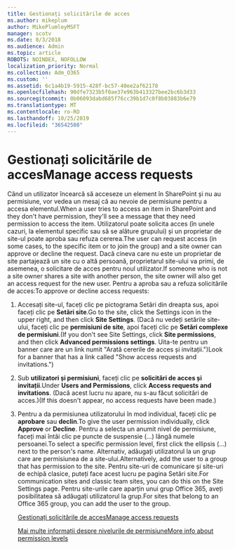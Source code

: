 ```yaml
---
title: Gestionați solicitările de acces
ms.author: mikeplum
author: MikePlumleyMSFT
manager: scotv
ms.date: 8/3/2018
ms.audience: Admin
ms.topic: article
ROBOTS: NOINDEX, NOFOLLOW
localization_priority: Normal
ms.collection: Adm_O365
ms.custom: ''
ms.assetid: 6c1a4b19-5915-428f-bc57-40ee2af62178
ms.openlocfilehash: 90dfe7323b5f0ae37e963b413327bee2bc6b3d33
ms.sourcegitcommit: 0b06093dabd685f76cc39b1d7c0f8b03883b6e79
ms.translationtype: MT
ms.contentlocale: ro-RO
ms.lasthandoff: 10/25/2019
ms.locfileid: "36542508"
---
```

# <a name="manage-access-requests"></a><span data-ttu-id="9a053-102">Gestionați solicitările de acces</span><span class="sxs-lookup"><span data-stu-id="9a053-102">Manage access requests</span></span>

<span data-ttu-id="9a053-103">Când un utilizator încearcă să acceseze un element în SharePoint și nu au permisiune, vor vedea un mesaj că au nevoie de permisiune pentru a accesa elementul.</span><span class="sxs-lookup"><span data-stu-id="9a053-103">When a user tries to access an item in SharePoint and they don't have permission, they'll see a message that they need permission to access the item.</span></span> <span data-ttu-id="9a053-104">Utilizatorul poate solicita acces (în unele cazuri, la elementul specific sau să se alăture grupului) și un proprietar de site-ul poate aproba sau refuza cererea.</span><span class="sxs-lookup"><span data-stu-id="9a053-104">The user can request access (in some cases, to the specific item or to join the group) and a site owner can approve or decline the request.</span></span> <span data-ttu-id="9a053-105">Dacă cineva care nu este un proprietar de site partajează un site cu o altă persoană, proprietarul site-ului va primi, de asemenea, o solicitare de acces pentru noul utilizator.</span><span class="sxs-lookup"><span data-stu-id="9a053-105">If someone who is not a site owner shares a site with another person, the site owner will also get an access request for the new user.</span></span> <span data-ttu-id="9a053-106">Pentru a aproba sau a refuza solicitările de acces:</span><span class="sxs-lookup"><span data-stu-id="9a053-106">To approve or decline access requests:</span></span>
  
1. <span data-ttu-id="9a053-107">Accesați site-ul, faceți clic pe pictograma Setări din dreapta sus, apoi faceți clic pe **Setări site**.</span><span class="sxs-lookup"><span data-stu-id="9a053-107">Go to the site, click the Settings icon in the upper right, and then click **Site Settings**.</span></span> <span data-ttu-id="9a053-108">(Dacă nu vedeți setările site-ului, faceți clic pe **permisiuni de site**, apoi faceți clic pe **Setări complexe de permisiuni**.</span><span class="sxs-lookup"><span data-stu-id="9a053-108">(If you don't see Site Settings, click **Site permissions**, and then click **Advanced permissions settings**.</span></span> <span data-ttu-id="9a053-109">Uita-te pentru un banner care are un link numit "Arată cererile de acces și invitații.")</span><span class="sxs-lookup"><span data-stu-id="9a053-109">Look for a banner that has a link called "Show access requests and invitations.")</span></span>
    
2. <span data-ttu-id="9a053-110">Sub **utilizatori și permisiuni**, faceți clic pe **solicitări de acces și invitații**.</span><span class="sxs-lookup"><span data-stu-id="9a053-110">Under **Users and Permissions**, click **Access requests and invitations**.</span></span> <span data-ttu-id="9a053-111">(Dacă acest lucru nu apare, nu s-au făcut solicitări de acces.)</span><span class="sxs-lookup"><span data-stu-id="9a053-111">(If this doesn't appear, no access requests have been made.)</span></span>
    
3. <span data-ttu-id="9a053-112">Pentru a da permisiunea utilizatorului în mod individual, faceți clic pe **aprobare** sau **declin**.</span><span class="sxs-lookup"><span data-stu-id="9a053-112">To give the user permission individually, click **Approve** or **Decline**.</span></span> <span data-ttu-id="9a053-113">Pentru a selecta un anumit nivel de permisiune, faceți mai întâi clic pe puncte de suspensie (...) lângă numele persoanei.</span><span class="sxs-lookup"><span data-stu-id="9a053-113">To select a specific permission level, first click the ellipsis (...) next to the person's name.</span></span> <span data-ttu-id="9a053-114">Alternativ, adăugați utilizatorul la un grup care are permisiunea de a site-ului.</span><span class="sxs-lookup"><span data-stu-id="9a053-114">Alternatively, add the user to a group that has permission to the site.</span></span> <span data-ttu-id="9a053-115">Pentru site-uri de comunicare și site-uri de echipă clasice, puteți face acest lucru pe pagina Setări site.</span><span class="sxs-lookup"><span data-stu-id="9a053-115">For communication sites and classic team sites, you can do this on the Site Settings page.</span></span> <span data-ttu-id="9a053-116">Pentru site-urile care aparțin unui grup Office 365, aveți posibilitatea să adăugați utilizatorul la grup.</span><span class="sxs-lookup"><span data-stu-id="9a053-116">For sites that belong to an Office 365 group, you can add the user to the group.</span></span>
    
    [<span data-ttu-id="9a053-117">Gestionați solicitările de acces</span><span class="sxs-lookup"><span data-stu-id="9a053-117">Manage access requests </span></span>](https://go.microsoft.com/fwlink/?linkid=2008747)
    
    [<span data-ttu-id="9a053-118">Mai multe informații despre nivelurile de permisiune</span><span class="sxs-lookup"><span data-stu-id="9a053-118">More info about permission levels</span></span>](https://go.microsoft.com/fwlink/?linkid=867071)
    

